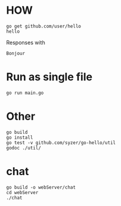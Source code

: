 # HOW 

```
go get github.com/user/hello
hello
```

Responses with

```
Bonjour
```

# Run as single file
```
go run main.go
```

# Other
```
go build
go install
go test -v github.com/syzer/go-hello/util
godoc ./util/
```

# chat
```
go build -o webServer/chat
cd webServer
./chat
```
